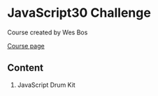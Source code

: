 # JavaScript30 Challenge

Course created by Wes Bos

[Course page](https://javascript30.com)

## Content

1. JavaScript Drum Kit
